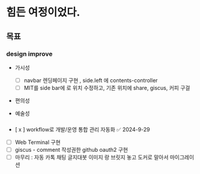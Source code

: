 # 힘든 여정이었다.

## 목표

### design improve
- 가시성
  - [  ] navbar 렌딩페이지 구현 , side.left 에 contents-controller
  - [  ] MIT를 side bar에 로 위치 수정하고, 기존 위치에 share, giscus, 커피 구걸

- 편의성


- 예술성


### 



- [ x ] workflow로 개발/운영 통합 관리 자동화 ✅ 2024-9-29
- [  ] Web Terminal 구현
- [  ] giscus - comment 작성권한 github oauth2 구현
- [  ] 마무리 : 자동 카톡 채팅 글지대봇 이미지 랑 브릿지 놓고 도커로 말아서 마이그레이션
